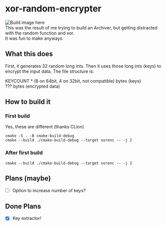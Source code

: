 # xor-random-encrypter

![Build image here](https://api.travis-ci.com/LiamCoal/xor-random-encrypter.svg?branch=master)  
This was the result of me trying to build an Archiver, but getting distracted with the random function and xor.  
It was fun to make anyways.

## What this does

First, it generates 32 random long ints. Then it uses those long ints (keys) to encrypt the input data.
The file structure is:

KEYCOUNT * (8 on 64bit, 4 on 32bit, not compatible) bytes (keys)  
??? bytes (encrypted data)

## How to build it

### First build

Yes, these are different (thanks CLion)

```shell script
cmake -S . -B cmake-build-debug
cmake --build ./cmake-build-debug --target xorenc -- -j 2
```

### After first build

```shell script
cmake --build ./cmake-build-debug --target xorenc -- -j 2
```

## Plans (maybe)

- [ ] Option to increase number of keys?

## Done Plans

- [x] Key extractor!
